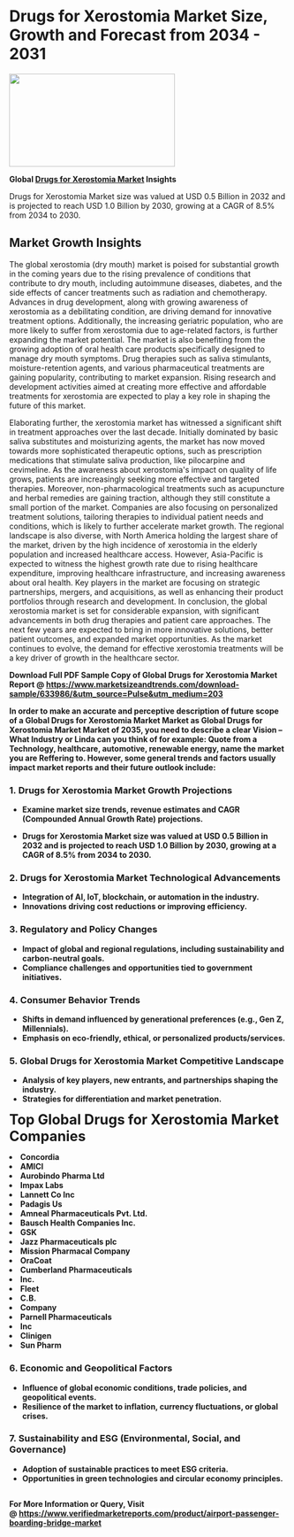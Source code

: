 <H1>Drugs for Xerostomia Market Size, Growth and Forecast from 2034 - 2031</H1><img class="aligncenter size-medium wp-image-584254" src="https://thirdeyenews.in/wp-content/uploads/2034/09/Global-Market-Research-300x168.jpeg" alt="" width="300" height="168" /><p><strong>Global&nbsp;<a href="https://www.marketsizeandtrends.com/download-sample/633986/&amp;utm_source=Pulse&amp;utm_medium=203">Drugs for Xerostomia Market</a> Insights</strong></p><p>Drugs for Xerostomia Market size was valued at USD 0.5 Billion in 2032 and is projected to reach USD 1.0 Billion by 2030, growing at a CAGR of 8.5% from 2034 to 2030.</p><p><h2>Market Growth Insights</h2> <p>The global xerostomia (dry mouth) market is poised for substantial growth in the coming years due to the rising prevalence of conditions that contribute to dry mouth, including autoimmune diseases, diabetes, and the side effects of cancer treatments such as radiation and chemotherapy. Advances in drug development, along with growing awareness of xerostomia as a debilitating condition, are driving demand for innovative treatment options. Additionally, the increasing geriatric population, who are more likely to suffer from xerostomia due to age-related factors, is further expanding the market potential. The market is also benefiting from the growing adoption of oral health care products specifically designed to manage dry mouth symptoms. Drug therapies such as saliva stimulants, moisture-retention agents, and various pharmaceutical treatments are gaining popularity, contributing to market expansion. Rising research and development activities aimed at creating more effective and affordable treatments for xerostomia are expected to play a key role in shaping the future of this market.</p> <p><strong></strong></p> <p>Elaborating further, the xerostomia market has witnessed a significant shift in treatment approaches over the last decade. Initially dominated by basic saliva substitutes and moisturizing agents, the market has now moved towards more sophisticated therapeutic options, such as prescription medications that stimulate saliva production, like pilocarpine and cevimeline. As the awareness about xerostomia's impact on quality of life grows, patients are increasingly seeking more effective and targeted therapies. Moreover, non-pharmacological treatments such as acupuncture and herbal remedies are gaining traction, although they still constitute a small portion of the market. Companies are also focusing on personalized treatment solutions, tailoring therapies to individual patient needs and conditions, which is likely to further accelerate market growth. The regional landscape is also diverse, with North America holding the largest share of the market, driven by the high incidence of xerostomia in the elderly population and increased healthcare access. However, Asia-Pacific is expected to witness the highest growth rate due to rising healthcare expenditure, improving healthcare infrastructure, and increasing awareness about oral health. Key players in the market are focusing on strategic partnerships, mergers, and acquisitions, as well as enhancing their product portfolios through research and development. In conclusion, the global xerostomia market is set for considerable expansion, with significant advancements in both drug therapies and patient care approaches. The next few years are expected to bring in more innovative solutions, better patient outcomes, and expanded market opportunities. As the market continues to evolve, the demand for effective xerostomia treatments will be a key driver of growth in the healthcare sector.</p> <p><strong></p><p><span class=""><strong>Download Full PDF Sample Copy of Global Drugs for Xerostomia Market Report</strong> @ <a href="https://www.marketsizeandtrends.com/download-sample/633986/&amp;utm_source=Pulse&amp;utm_medium=203" target="_blank">https://www.marketsizeandtrends.com/download-sample/633986/&amp;utm_source=Pulse&amp;utm_medium=203</a></span></p><p>In order to make an accurate and perceptive description of future scope of a Global&nbsp;Drugs for Xerostomia Market Market as Global&nbsp;Drugs for Xerostomia Market Market of 2035, you need to describe a clear Vision &ndash; What Industry or Linda can you think of for example: Quote from a Technology, healthcare, automotive, renewable energy, name the market you are Reffering to. However, some general trends and factors usually impact market reports and their future outlook include:</p><h3>1.&nbsp;<strong>Drugs for Xerostomia Market Growth Projections</strong></h3><ul><li>Examine market size trends, revenue estimates and CAGR (Compounded Annual Growth Rate) projections.</li><li><p>Drugs for Xerostomia Market size was valued at USD 0.5 Billion in 2032 and is projected to reach USD 1.0 Billion by 2030, growing at a CAGR of 8.5% from 2034 to 2030.</p></li></ul><h3>2.&nbsp;<strong>Drugs for Xerostomia Market Technological Advancements</strong></h3><ul><li>Integration of AI, IoT, blockchain, or automation in the industry.</li><li>Innovations driving cost reductions or improving efficiency.</li></ul><h3>3.&nbsp;<strong>Regulatory and Policy Changes</strong></h3><ul><li>Impact of global and regional regulations, including sustainability and carbon-neutral goals.</li><li>Compliance challenges and opportunities tied to government initiatives.</li></ul><h3>4.&nbsp;<strong>Consumer Behavior Trends</strong></h3><ul><li>Shifts in demand influenced by generational preferences (e.g., Gen Z, Millennials).</li><li>Emphasis on eco-friendly, ethical, or personalized products/services.</li></ul><h3>5.&nbsp;<strong>Global Drugs for Xerostomia Market Competitive Landscape</strong></h3><ul><li>Analysis of key players, new entrants, and partnerships shaping the industry.</li><li>Strategies for differentiation and market penetration.</li></ul><p data-pm-slice="1 1 []"><span style="color: inherit; font-family: inherit; font-size: 25px;">Top Global Drugs for Xerostomia Market Companies</span></p><div class="" data-test-id=""><p><li>Concordia</li><li> AMICI</li><li> Aurobindo Pharma Ltd</li><li> Impax Labs</li><li> Lannett Co Inc</li><li> Padagis Us</li><li> Amneal Pharmaceuticals Pvt. Ltd.</li><li> Bausch Health Companies Inc.</li><li> GSK</li><li> Jazz Pharmaceuticals plc</li><li> Mission Pharmacal Company</li><li> OraCoat</li><li> Cumberland Pharmaceuticals</li><li> Inc.</li><li> Fleet</li><li> C.B.</li><li> Company</li><li> Parnell Pharmaceuticals</li><li> Inc</li><li> Clinigen</li><li> Sun Pharm</li></p></div><h3>6.&nbsp;<strong>Economic and Geopolitical Factors</strong></h3><ul><li>Influence of global economic conditions, trade policies, and geopolitical events.</li><li>Resilience of the market to inflation, currency fluctuations, or global crises.</li></ul><h3>7.&nbsp;<strong>Sustainability and ESG (Environmental, Social, and Governance)</strong></h3><ul><li>Adoption of sustainable practices to meet ESG criteria.</li><li>Opportunities in green technologies and circular economy principles.</li></ul><h2><strong style="font-size: 14px;">For More Information or Query, Visit @&nbsp;</strong><a style="background-color: #ffffff; font-size: 14px;" href="https://www.marketsizeandtrends.com/report/drugs-for-xerostomia-market/" target="_blank">https://www.verifiedmarketreports.com/product/airport-passenger-boarding-bridge-market</a></h2>
